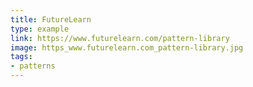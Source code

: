 ```yaml
---
title: FutureLearn
type: example
link: https://www.futurelearn.com/pattern-library
image: https_www.futurelearn.com_pattern-library.jpg
tags:
- patterns
---
```

